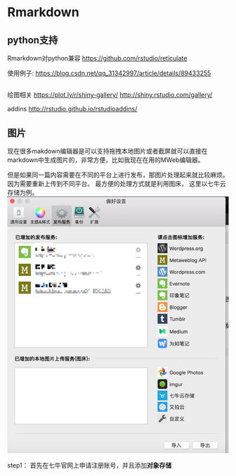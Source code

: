 # Rmarkdown


## python支持

Rmarkdown对python兼容 https://github.com/rstudio/reticulate

使用例子: https://blog.csdn.net/qq_31342997/article/details/89433255


## 
绘图相关
https://plot.ly/r/shiny-gallery/
http://shiny.rstudio.com/gallery/

addins
http://rstudio.github.io/rstudioaddins/



## 图片

现在很多makdown编辑器是可以支持拖拽本地图片或者截屏就可以直接在markdown中生成图片的，非常方便，比如我现在在用的MWeb编辑器。

但是如果同一篇内容需要在不同的平台上进行发布，那图片处理起来就比较麻烦。因为需要重新上传到不同平台。
最方便的处理方式就是利用图床， 这里以七牛云存储为例。
![](media/15378048283915/15383141468224.jpg)


step1： 首先在七牛官网上申请注册账号，并且添加**对象存储**









